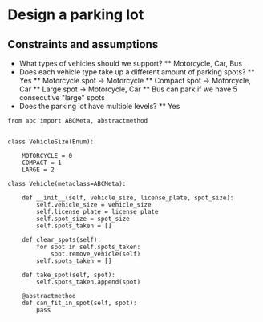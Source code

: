 # Design a parking lot

## Constraints and assumptions

* What types of vehicles should we support?
** Motorcycle, Car, Bus
* Does each vehicle type take up a different amount of parking spots?
** Yes
** Motorcycle spot -> Motorcycle
** Compact spot -> Motorcycle, Car
** Large spot -> Motorcycle, Car
** Bus can park if we have 5 consecutive "large" spots
* Does the parking lot have multiple levels?
** Yes

```
from abc import ABCMeta, abstractmethod


class VehicleSize(Enum):

    MOTORCYCLE = 0
    COMPACT = 1
    LARGE = 2

class Vehicle(metaclass=ABCMeta):

    def __init__(self, vehicle_size, license_plate, spot_size):
        self.vehicle_size = vehicle_size
        self.license_plate = license_plate
        self.spot_size = spot_size
        self.spots_taken = []

    def clear_spots(self):
        for spot in self.spots_taken:
            spot.remove_vehicle(self)
        self.spots_taken = []

    def take_spot(self, spot):
        self.spots_taken.append(spot)

    @abstractmethod
    def can_fit_in_spot(self, spot):
        pass

```
